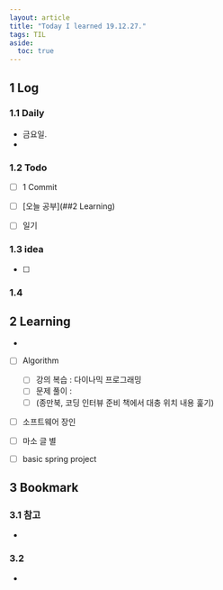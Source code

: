 ```yaml
---
layout: article
title: "Today I learned 19.12.27."
tags: TIL
aside:
  toc: true
---
```


## 1 Log

### 1.1 Daily

- 금요일. 
- 

### 1.2 Todo

- [ ] 1 Commit
- [ ] [오늘 공부](##2 Learning)
- [ ] 일기


### 1.3 idea

- [ ] 

### 1.4 

## 2 Learning

- 
  
- [ ] Algorithm
  
  - [ ] 강의 복습 : 다이나믹 프로그래밍
  - [ ] 문제 풀이 : 
  - [ ] (종만북, 코딩 인터뷰 준비 책에서 대충 위치 내용 훑기)
  
- [ ] 소프트웨어 장인

- [ ] 마소 글 별

- [ ] basic spring project
  
  



## 3 Bookmark
### 3.1 참고

- 

### 3.2 

- 